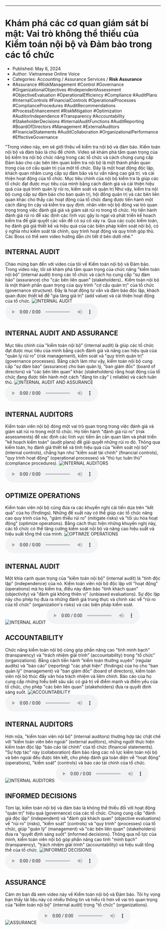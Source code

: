 
---

# Khám phá các cơ quan giám sát bí mật: Vai trò không thể thiếu của Kiểm toán nội bộ và Đảm bảo trong các tổ chức

- Published: May 6, 2024
- Author: Vietnamese Online Voice
- Categories: Accounting / Assurance Services / **Risk Assurance**
- #Assurance #RiskManagement #Control #Governance #OrganizationalObjectives #IndependentAssessment #ObjectiveEvaluation #OperationalEfficiency #Compliance #AuditPlans #InternalControls #FinancialControls #OperationalProcesses #ComplianceProcedures #AuditRecommendations #ProcessEnhancement #RiskMitigation #Optimization #AuditorIndependence #Transparency #Accountability #StakeholderDecisions #InternalAuditFunctions #AuditReporting #BoardOfDirectors #Management #ExternalAuditors #FinancialStatements #AuditCollaboration #OrganizationalPerformance #EffectiveGovernance

"Trong video này, em sẽ giới thiệu về kiểm tra nội bộ và đảm bảo. Kiểm toán nội bộ và đảm bảo là chủ đề chính. Video sẽ khám phá tầm quan trọng của bộ kiểm tra nội bộ chức năng trong các tổ chức và cách chúng cung cấp Đảm bảo cho các bên liên quan kiểm tra nội bộ là một thành phần quan trọng của cơ cấu quản trị của một tổ chức. Đây là một hoạt động độc lập, khách quan nhằm cung cấp sự đảm bảo và tư vấn nâng cao giá trị. và cải thiện hoạt động của tổ chức. Mục tiêu chính của nội bộ kiểm tra là giúp các tổ chức đạt được mục tiêu của mình bằng cách đánh giá và cải thiện hiệu quả của quá trình quản lý rủi ro, kiểm soát và quản trị Như vậy, kiểm tra nội bộ cung cấp sự đảm bảo cho ban quản trị, hội đồng quản trị và các bên liên quan khác cho thấy các hoạt động của tổ chức đang được tiến hành một cách đáng tin cậy và kiểm tra quy định. nhân viên nội bộ đóng vai trò quan trọng trong việc đánh giá giá và giám sát rủi ro trong tổ chức. Họ tiến hành đánh giá rủi ro để xác định các lĩnh vực gây lo ngại và phát triển kế hoạch kiểm tra để giải quyết các vấn đề có sự cố xảy ra. Qua các cuộc kiểm toán, họ đánh giá giá thiết kế và hiệu quả của các biện pháp kiểm soát nội bộ, có ý nghĩa như kiểm soát tài chính, quy trình hoạt động và quy trình góp thủ. Các Boss có thể xem video hướng dẫn chi tiết ở bên dưới nhé."


## INTERNAL AUDIT

Chào mừng bạn đến với video của tôi về Kiểm toán nội bộ và Đảm bảo. Trong video này, tôi sẽ khám phá tầm quan trọng của chức năng "kiểm toán nội bộ" (internal audit) trong các tổ chức và cách họ cung cấp "sự đảm bảo" (assurance) cho "các bên liên quan" (stakeholders).. Kiểm toán nội bộ là một thành phần quan trọng của quy trình "cơ cấu quản trị" của tổ chức (governance structure). Đây là hoạt động tư vấn và đảm bảo độc lập, khách quan được thiết kế để "gia tăng giá trị" (add value) và cải thiện hoạt động của tổ chức.
![INTERNAL AUDIT](https://http-archiver-apis-production-80.schnworks.com/storage/images/transitions/2024-05-04/transition--8259745822-Montserrat-Thin-4A148C.jpg)
<audio controls>
    <source src="https://http-archiver-apis-production-80.schnworks.com/storage/storage/audio/file-30328997693.mp3" type="audio/mpeg">
</audio>



## INTERNAL AUDIT AND ASSURANCE

Mục tiêu chính của "kiểm toán nội bộ" (internal audit) là giúp các tổ chức đạt được mục tiêu của mình bằng cách đánh giá và nâng cao hiệu quả của "quản lý rủi ro" (risk management), kiểm soát và "quy trình quản trị" (governance processes). Bằng cách làm như vậy, kiểm toán nội bộ cung cấp "sự đảm bảo" (assurance) cho ban quản lý, "ban giám đốc" (board of directors) và "các bên liên quan" khác (stakeholders) rằng hoạt động của tổ chức đang được tiến hành một cách "đáng tin cậy" ( reliable) và cách tuân thủ.
![INTERNAL AUDIT AND ASSURANCE](https://http-archiver-apis-production-80.schnworks.com/storage/images/transitions/2024-05-04/transition--47424890365-Montserrat-Medium-880E4F.jpg)
<audio controls>
    <source src="https://http-archiver-apis-production-80.schnworks.com/storage/storage/audio/file-29218640722.mp3" type="audio/mpeg">
</audio>



## INTERNAL AUDITORS

Kiểm toán viên nội bộ đóng một vai trò quan trọng trong việc đánh giá và giám sát rủi ro trong một tổ chức. Họ tiến hành "đánh giá rủi ro" (risk assessments) để xác định các lĩnh vực tiềm ẩn cần quan tâm và phát triển "kế hoạch kiểm toán" (audit plans) để giải quyết những rủi ro đó. Thông qua kiểm toán, họ đánh giá thiết kế và tính hiệu quả của "kiểm soát nội bộ" (internal controls), chẳng hạn như "kiểm soát tài chính" (financial controls), "quy trình hoạt động" (operational processes) và "thủ tục tuân thủ" (compliance procedures).
![INTERNAL AUDITORS](https://http-archiver-apis-production-80.schnworks.com/storage/images/transitions/2024-05-04/transition--22542192274-Montserrat-Regular-1A237E.jpg)
<audio controls>
    <source src="https://http-archiver-apis-production-80.schnworks.com/storage/storage/audio/file-1972415677.mp3" type="audio/mpeg">
</audio>



## OPTIMIZE OPERATIONS

Kiểm toán viên nội bộ cũng đưa ra các khuyến nghị cải tiến dựa trên "kết quả" của họ (findings). Những đề xuất này có thể giúp các tổ chức nâng cao quy trình của họ, "giảm thiểu rủi ro" (mitigate risks) và "tối ưu hóa hoạt động" (optimize operations). Bằng cách thực hiện những khuyến nghị này, các tổ chức có thể tăng cường kiểm soát nội bộ và nâng cao hiệu suất và hiệu suất tổng thể của mình.
![OPTIMIZE OPERATIONS](https://http-archiver-apis-production-80.schnworks.com/storage/images/transitions/2024-05-04/transition--25460451919-Montserrat-ExtraBold-673AB7.jpg)
<audio controls>
    <source src="https://http-archiver-apis-production-80.schnworks.com/storage/storage/audio/file-7813626736.mp3" type="audio/mpeg">
</audio>



## INTERNAL AUDIT

Một khía cạnh quan trọng của "kiểm toán nội bộ" (internal audit) là "tính độc lập" (independence) của nó. Kiểm toán viên nội bộ độc lập với "hoạt động" (operations) mà họ kiểm tra, điều này đảm bảo "tính khách quan" (objectivity) và "đánh giá không thiên vị" (unbiased evaluations). Sự độc lập này cho phép họ đưa ra những đánh giá trung thực và chính xác về "rủi ro của tổ chức" (organization's risks) và các biện pháp kiểm soát.
![INTERNAL AUDIT](https://http-archiver-apis-production-80.schnworks.com/storage/images/transitions/2024-05-04/transition--18230904796-Montserrat-ExtraBold-303F9F.jpg)
<audio controls>
    <source src="https://http-archiver-apis-production-80.schnworks.com/storage/storage/audio/file-12590999017.mp3" type="audio/mpeg">
</audio>



## ACCOUNTABILITY

Chức năng kiểm toán nội bộ cũng góp phần nâng cao "tính minh bạch" (transparency) và "trách nhiệm giải trình" (accountability) trong "tổ chức" (organizations). Bằng cách tiến hành "kiểm toán thường xuyên" (regular audits) và "báo cáo" (reporting) "các phát hiện" (findings) của họ cho "ban quản lý" (management) và "ban giám đốc" (board of directors), kiểm toán viên nội bộ thúc đẩy văn hóa trách nhiệm và liêm chính. Báo cáo của họ cung cấp những hiểu biết sâu sắc có giá trị về điểm mạnh và điểm yếu của tổ chức, cho phép "các bên liên quan" (stakeholders) đưa ra quyết định sáng suốt.
![ACCOUNTABILITY](https://http-archiver-apis-production-80.schnworks.com/storage/images/transitions/2024-05-04/transition--24281020858-Montserrat-Regular-303F9F.jpg)
<audio controls>
    <source src="https://http-archiver-apis-production-80.schnworks.com/storage/storage/audio/file-31752368024.mp3" type="audio/mpeg">
</audio>



## INTERNAL AUDITORS

Hơn nữa, "kiểm toán viên nội bộ" (internal auditors) thường hợp tác chặt chẽ với "kiểm toán viên bên ngoài" (external auditors), những người thực hiện kiểm toán độc lập "báo cáo tài chính" của tổ chức (financial statements). "Sự hợp tác" này (collaboration) đảm bảo rằng các nỗ lực kiểm toán nội bộ và bên ngoài đều được liên kết, cho phép đánh giá toàn diện về "hoạt động" (operations), "kiểm soát" (controls) và báo cáo tài chính của tổ chức.
![INTERNAL AUDITORS](https://http-archiver-apis-production-80.schnworks.com/storage/images/transitions/2024-05-04/transition--31244752465-Montserrat-Thin-303F9F.jpg)
<audio controls>
    <source src="https://http-archiver-apis-production-80.schnworks.com/storage/storage/audio/file-12796211098.mp3" type="audio/mpeg">
</audio>



## INFORMED DECISIONS

Tóm lại, kiểm toán nội bộ và đảm bảo là không thể thiếu đối với hoạt động "quản trị" hiệu quả (governance) của các tổ chức. Chúng cung cấp "đánh giá độc lập" (independent) và "đánh giá khách quan" (objective evaluations) về "rủi ro" (risks), "kiểm soát" (controls) và "quy trình" (processes) của tổ chức, giúp "quản lý" (management) và "các bên liên quan" (stakeholders) đưa ra "quyết định sáng suốt" (informed decisions). Thông qua nỗ lực của mình, kiểm toán viên nội bộ góp phần nâng cao tính "minh bạch" (transparency), "trách nhiệm giải trình" (accountability) và hiệu suất tổng thể của tổ chức.
![INFORMED DECISIONS](https://http-archiver-apis-production-80.schnworks.com/storage/images/transitions/2024-05-04/transition--9160301278-Montserrat-Black-880E4F.jpg)
<audio controls>
    <source src="https://http-archiver-apis-production-80.schnworks.com/storage/storage/audio/file-41783553721.mp3" type="audio/mpeg">
</audio>



## ASSURANCE

Cảm ơn bạn đã xem video này về Kiểm toán nội bộ và Đảm bảo. Tôi hy vọng bạn thấy tài liệu này có nhiều thông tin và hiểu rõ hơn về vai trò quan trọng của "kiểm toán nội bộ" (internal audit) trong "tổ chức" (organizations).
![ASSURANCE](https://http-archiver-apis-production-80.schnworks.com/storage/images/transitions/2024-05-04/transition--11346410481-Montserrat-Thin-673AB7.jpg)
<audio controls>
    <source src="https://http-archiver-apis-production-80.schnworks.com/storage/storage/audio/file-26424476144.mp3" type="audio/mpeg">
</audio>

